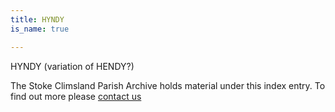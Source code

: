 ```yaml
---
title: HYNDY
is_name: true

---
```


HYNDY (variation of HENDY?)


The Stoke Climsland Parish Archive holds material under this index entry. To find out more please [contact us](/contact/)
